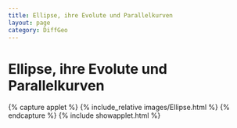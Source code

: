 ```yaml
---
title: Ellipse, ihre Evolute und Parallelkurven
layout: page
category: DiffGeo
---
```


# Ellipse, ihre Evolute und Parallelkurven


{% capture applet %} {% include_relative images/Ellipse.html %} {% endcapture %}
{% include showapplet.html %}
